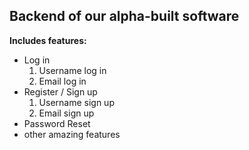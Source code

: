 ## Backend of our alpha-built software

**Includes features:**

* Log in
   1. Username log in
   2. Email log in 
* Register / Sign up
   1. Username sign up
   2. Email sign up
* Password Reset
* other amazing features